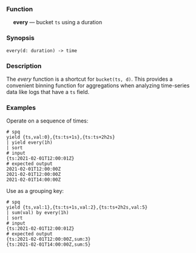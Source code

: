 ### Function

&emsp; **every** &mdash; bucket `ts` using a duration

### Synopsis

```
every(d: duration) -> time
```

### Description

The _every_ function is a shortcut for `bucket(ts, d)`.
This provides a convenient binning function for aggregations
when analyzing time-series data like logs that have a `ts` field.

### Examples

Operate on a sequence of times:
```mdtest-spq
# spq
yield {ts,val:0},{ts:ts+1s},{ts:ts+2h2s}
| yield every(1h)
| sort
# input
{ts:2021-02-01T12:00:01Z}
# expected output
2021-02-01T12:00:00Z
2021-02-01T12:00:00Z
2021-02-01T14:00:00Z
```

Use as a grouping key:
```mdtest-spq
# spq
yield {ts,val:1},{ts:ts+1s,val:2},{ts:ts+2h2s,val:5}
| sum(val) by every(1h)
| sort
# input
{ts:2021-02-01T12:00:01Z}
# expected output
{ts:2021-02-01T12:00:00Z,sum:3}
{ts:2021-02-01T14:00:00Z,sum:5}
```
